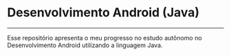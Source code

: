 # Desenvolvimento Android (Java)
***

Esse repositório apresenta o meu progresso no estudo autônomo no Desenvolvimento Android utilizando a linguagem Java.
